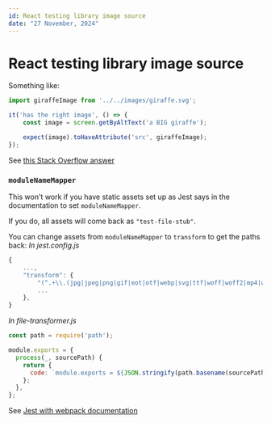 ```yaml
---
id: React testing library image source
date: "27 November, 2024"
---
```


# React testing library image source

Something like:
```jsx
import giraffeImage from '../../images/giraffe.svg';

it('has the right image', () => {
    const image = screen.getByAltText('a BIG giraffe');

    expect(image).toHaveAttribute('src', giraffeImage);
});
```

See [this Stack Overflow answer](https://stackoverflow.com/questions/60509527/jestreact-native-testing-library-how-to-test-an-image-src)

### `moduleNameMapper`

This won't work if you have static assets set up as Jest says in the documentation to set `moduleNameMapper`.

If you do, all assets will come back as `"test-file-stub"`.

You can change assets from `moduleNameMapper` to `transform` to get the paths back:
_In jest.config.js_
```jsx
{
    ...,
    "transform": {
        "(^.+\\.(jpg|jpeg|png|gif|eot|otf|webp|svg|ttf|woff|woff2|mp4|webm|wav|mp3|m4a|aac|oga)$)": "<rootDir>/file-transformer.js",
        ...
    },
}
```

_In file-transformer.js_
```jsx
const path = require('path');

module.exports = {
  process(_, sourcePath) {
    return {
      code: `module.exports = ${JSON.stringify(path.basename(sourcePath))};`,
    };
  },
};
```

See [Jest with webpack documentation](https://jestjs.io/docs/webpack#handling-static-assets)
